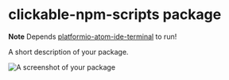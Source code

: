 # clickable-npm-scripts package

**Note**  Depends [platformio-atom-ide-terminal](https://github.com/platformio/platformio-atom-ide-terminal) to run!

A short description of your package.

![A screenshot of your package](http://i.imgur.com/IG8KArM.gif)
